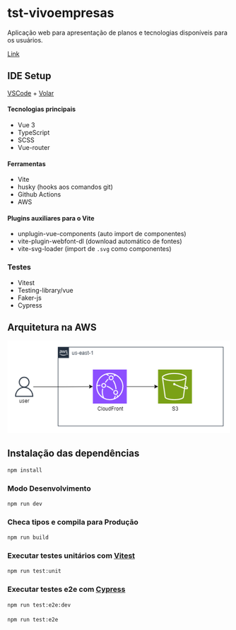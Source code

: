 # tst-vivoempresas

Aplicação web para apresentação de planos e tecnologias disponíveis para os usuários.

[Link](https://dzx840gu8ranm.cloudfront.net/)

## IDE Setup
[VSCode](https://code.visualstudio.com/) + [Volar](https://marketplace.visualstudio.com/items?itemName=Vue.volar)

#### Tecnologias principais
- Vue 3
- TypeScript  
- SCSS
- Vue-router

#### Ferramentas
- Vite
- husky (hooks aos comandos git)
- Github Actions
- AWS

#### Plugins auxiliares para o Vite
- unplugin-vue-components (auto import de componentes)
- vite-plugin-webfont-dl (download automático de fontes)
- vite-svg-loader (import de `.svg` como componentes)

### Testes
- Vitest
- Testing-library/vue
- Faker-js
- Cypress

## Arquitetura na AWS

![Arquitura AWS](./.github/aws-architecture.png)


## Instalação das dependências

```sh
npm install
```

### Modo Desenvolvimento

```sh
npm run dev
```

### Checa tipos e compila para Produção

```sh
npm run build
```

### Executar testes unitários com [Vitest](https://vitest.dev/)

```sh
npm run test:unit
```

### Executar testes e2e com [Cypress](https://cypress.io/)

```sh
npm run test:e2e:dev

npm run test:e2e
```
